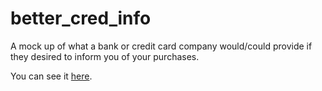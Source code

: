 # better_cred_info
A mock up of what a bank or credit card company would/could provide if they desired to inform you of your purchases.

You can see it [here](https://serialc.github.io/better_cred_info/).

